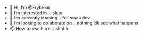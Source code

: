 - 👋 Hi, I’m @Frybread
- 👀 I’m interested in ... sluts
- 🌱 I’m currently learning ...full stack dev
- 💞️ I’m looking to collaborate on ...nothing idk see what happens 
- 📫 How to reach me ...shhhh

<!---
Frybread/Frybread is a ✨ special ✨ repository because its `README.md` (this file) appears on your GitHub profile.
You can click the Preview link to take a look at your changes.
--->
